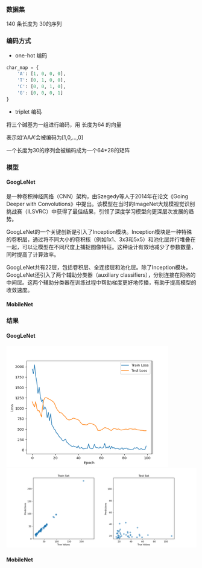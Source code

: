 ### 数据集

140 条长度为 30的序列 

### 编码方式

- one-hot 编码

```python
char_map = {
    'A': [1, 0, 0, 0],
    'T': [0, 1, 0, 0],
    'C': [0, 0, 1, 0],
    'G': [0, 0, 0, 1]
}
```

- triplet 编码

将三个碱基为一组进行编码，用 长度为64 的向量

表示如‘AAA’会被编码为[1,0,...,0]

一个长度为30的序列会被编码成为一个64*28的矩阵

### 模型

#### GoogLeNet

是一种卷积神经网络（CNN）架构，由Szegedy等人于2014年在论文《Going Deeper with Convolutions》中提出。该模型在当时的ImageNet大规模视觉识别挑战赛（ILSVRC）中获得了最佳结果，引领了深度学习模型向更深层次发展的趋势。

GoogLeNet的一个关键创新是引入了Inception模块。Inception模块是一种特殊的卷积层，通过将不同大小的卷积核（例如1x1、3x3和5x5）和池化层并行堆叠在一起，可以让模型在不同尺度上捕捉图像特征。这种设计有效地减少了参数数量，同时提高了计算效率。

GoogLeNet共有22层，包括卷积层、全连接层和池化层。除了Inception模块，GoogLeNet还引入了两个辅助分类器（auxiliary classifiers），分别连接在网络的中间层。这两个辅助分类器在训练过程中帮助梯度更好地传播，有助于提高模型的收敛速度。

#### MobileNet

### 结果

#### GoogLeNet

<img src="./pic/README/RSBGoogLeNet_triplet_loss.png" style="zoom: 67%;" />

<img src="./pic/README/RSBGoogLeNet_triplet_scatter.png"  />

#### MobileNet